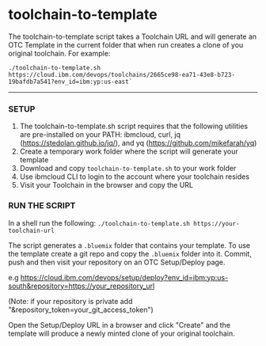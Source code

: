 # toolchain-to-template

The toolchain-to-template script takes a Toolchain URL and will generate an OTC Template in the current folder that when run creates a clone of you original toolchain. For example:
```
./toolchain-to-template.sh https://cloud.ibm.com/devops/toolchains/2665ce98-ea71-43e8-b723-19bafdb7a541?env_id=ibm:yp:us-east`
```

---
### SETUP
1) The toolchain-to-template.sh script requires that the following utilities are pre-installed on your PATH: ibmcloud, curl, jq (https://stedolan.github.io/jq/), and yq (https://github.com/mikefarah/yq) 
2) Create a temporary work folder where the script will generate your template
3) Download and copy `toolchain-to-template.sh` to your work folder
4) Use ibmcloud CLI to login to the account where your toolchain resides
5) Visit your Toolchain in the browser and copy the URL

### RUN THE SCRIPT
In a shell run the following: `./toolchain-to-template.sh https://your-toolchain-url`

The script generates a `.bluemix` folder that contains your template. To use the template create a git repo and
copy the `.bluemix` folder into it. Commit, push and then visit your repository on an OTC Setup/Deploy page.

e.g https://cloud.ibm.com/devops/setup/deploy?env_id=ibm:yp:us-south&repository=https://your_repository_url

(Note: if your repository is private add "&repository_token=your_git_access_token")

Open the Setup/Deploy URL in a browser and click "Create" and the template will produce a newly minted clone of your original toolchain.
